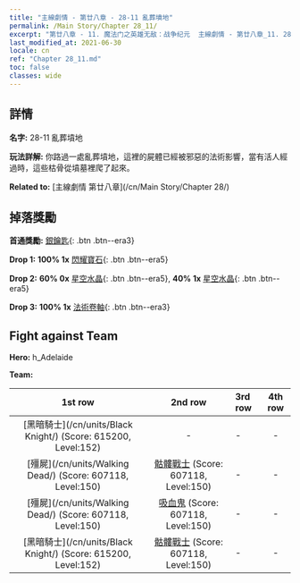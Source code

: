 ```yaml
---
title: "主線劇情 - 第廿八章 - 28-11 亂葬墳地"
permalink: /Main Story/Chapter 28_11/
excerpt: "第廿八章 - 11. 魔法门之英雄无敌：战争纪元  主線劇情 - 第廿八章_11. 28-11 亂葬墳地"
last_modified_at: 2021-06-30
locale: cn
ref: "Chapter 28_11.md"
toc: false
classes: wide
---
```


## 詳情

 **名字:** 28-11 亂葬墳地

 **玩法詳解:** 你路過一處亂葬墳地，這裡的屍體已經被邪惡的法術影響，當有活人經過時，這些枯骨從墳墓裡爬了起來。

 **Related to:** [主線劇情 第廿八章](/cn/Main Story/Chapter 28/)

## 掉落獎勵

 **首通獎勵:** [銀鑰匙](/cn/Items/con_693/){: .btn .btn--era3}

 **Drop 1:** **100% 1x** [閃耀寶石](/cn/Items/mat_100/){: .btn .btn--era5}

 **Drop 2:** **60% 0x** [星空水晶](/cn/Items/mat_94/){: .btn .btn--era5}, **40% 1x** [星空水晶](/cn/Items/mat_94/){: .btn .btn--era5}

 **Drop 3:** **100% 1x** [法術卷軸](/cn/Items/con_694/){: .btn .btn--era3}


## Fight against Team
 **Hero:** h_Adelaide

 **Team:**


  | 1st row | 2nd row | 3rd row | 4th row |
  |:----:|:----:|:----|:----:|
  | [黑暗騎士](/cn/units/Black Knight/) (Score: 615200, Level:152)  | - | - | - |
  | [殭屍](/cn/units/Walking Dead/) (Score: 607118, Level:150)  | [骷髏戰士](/cn/units/Skeleton/) (Score: 607118, Level:150)  | - | - |
  | [殭屍](/cn/units/Walking Dead/) (Score: 607118, Level:150)  | [吸血鬼](/cn/units/Vampire/) (Score: 607118, Level:150)  | - | - |
  | [黑暗騎士](/cn/units/Black Knight/) (Score: 615200, Level:152)  | [骷髏戰士](/cn/units/Skeleton/) (Score: 607118, Level:150)  | - | - |


